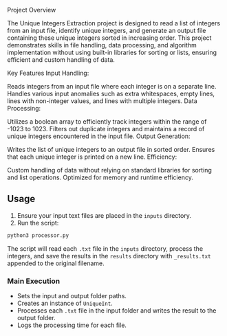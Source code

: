 Project Overview

The Unique Integers Extraction project is designed to read a list of integers from an input file, identify unique integers, and generate an output file containing these unique integers sorted in increasing order. This project demonstrates skills in file handling, data processing, and algorithm implementation without using built-in libraries for sorting or lists, ensuring efficient and custom handling of data.

Key Features
Input Handling:

Reads integers from an input file where each integer is on a separate line.
Handles various input anomalies such as extra whitespaces, empty lines, lines with non-integer values, and lines with multiple integers.
Data Processing:

Utilizes a boolean array to efficiently track integers within the range of -1023 to 1023.
Filters out duplicate integers and maintains a record of unique integers encountered in the input file.
Output Generation:

Writes the list of unique integers to an output file in sorted order.
Ensures that each unique integer is printed on a new line.
Efficiency:

Custom handling of data without relying on standard libraries for sorting and list operations.
Optimized for memory and runtime efficiency.

## Usage
1. Ensure your input text files are placed in the `inputs` directory.
2. Run the script:

```bash
python3 processor.py
```

The script will read each `.txt` file in the `inputs` directory, process the integers, and save the results in the `results` directory with `_results.txt` appended to the original filename.

### Main Execution
- Sets the input and output folder paths.
- Creates an instance of `UniqueInt`.
- Processes each `.txt` file in the input folder and writes the result to the output folder.
- Logs the processing time for each file.


